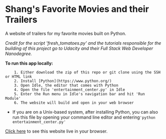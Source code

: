 # Shang's Favorite Movies and their Trailers
A website of trailers for my favorite movies built on Python.

*Credit for the script 'fresh_tomatoes.py' and the tutorials responsible for the building of this project go to Udacity and their Full Stack Web Developer Nanodegree.*

**To run this app locally:**
``` 
	1. Either download the zip of this repo or git clone using the SSH or HTML link
	2. Install [Python](https://www.python.org/)
	3. Open Idle, the editor that comes with Python
	4. Open the file 'entertainment_center.py' in Idle
	5. Enter the Run menu in Idle's navigation bar and hit 'Run Module'
	6. The website will build and open in your web browser
```

* If you are on a Unix-based system, after installing Python, you can also run this file by opening your command line editor and entering` 'python entertainment_center.py' `

[Click here](http://nishadprinja.github.io/shangs_movie_trailers/)  to see this website live in your browser.